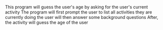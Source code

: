 This program will guess the user's age by asking for the user's current activity
The program will first prompt the user to list all activities they are currently doing
the user will then answer some background questions 
After, the activity will guess the age of the user
